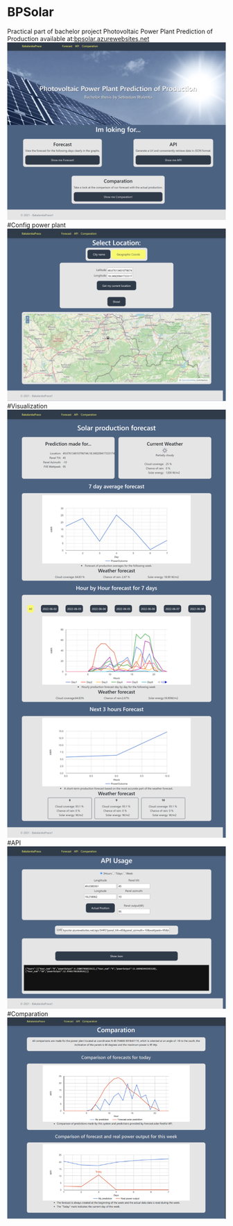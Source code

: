 # BPSolar
Practical part of bachelor project Photovoltaic Power Plant Prediction of Production available at:[bpsolar.azurewebsites.net](https://bpsolar.azurewebsites.net/)
![alt text](https://github.com/Thechopsee/BPSolar/blob/main/img/uvod.png?raw=true)
#Config power plant
![alt text](https://github.com/Thechopsee/BPSolar/blob/main/img/Location.png?raw=true)
#Visualization
![alt text](https://github.com/Thechopsee/BPSolar/blob/main/img/Visualization.png?raw=true)
#API
![alt text](https://github.com/Thechopsee/BPSolar/blob/main/img/API.png?raw=true)
#Comparation
![alt text](https://github.com/Thechopsee/BPSolar/blob/main/img/comparation.png?raw=true)

